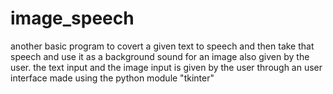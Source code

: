 # image_speech
another basic program to covert a given text to speech and then take that speech and use it as a background sound for an image also given by the user. the text input and the image input is given by the user through an user interface made using the python module "tkinter"
